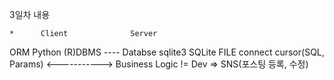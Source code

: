 3일차 내용

    *      Client              Server
   ORM     Python              (R)DBMS     ----      Databse
           sqlite3             SQLite                FILE
                   connect
                    cursor(SQL, Params)
                   <-----------> Business Logic != Dev
           => SNS(포스팅 등록, 수정)
